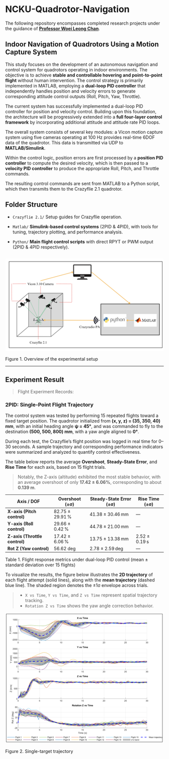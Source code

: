 # NCKU-Quadrotor-Navigation

The following repository encompasses completed research projects under the guidance of [**Professor Woei Leong Chan**](https://iaa.ncku.edu.tw/p/412-1104-29048.php?Lang=en).

## Indoor Navigation of Quadrotors Using a Motion Capture System

This study focuses on the development of an autonomous navigation and control system for quadrotors operating in indoor environments. The objective is to achieve **stable and controllable hovering and point-to-point flight** without human intervention. The control strategy is primarily implemented in MATLAB, employing a **dual-loop PID controller** that independently handles position and velocity errors to generate corresponding attitude control outputs (Roll, Pitch, Yaw, Throttle).

The current system has successfully implemented a dual-loop PID controller for position and velocity control. Building upon this foundation, the architecture will be progressively extended into a **full four-layer control framework** by incorporating additional attitude and attitude rate PID loops.

The overall system consists of several key modules: a Vicon motion capture system using five cameras operating at 100 Hz provides real-time 6DOF data of the quadrotor. This data is transmitted via UDP to **MATLAB/Simulink**.

Within the control logic, position errors are first processed by a **position PID controller** to compute the desired velocity, which is then passed to a **velocity PID controller** to produce the appropriate Roll, Pitch, and Throttle commands.

The resulting control commands are sent from MATLAB to a Python script, which then transmits them to the Crazyflie 2.1 quadrotor.

##  Folder Structure

* `Crazyflie 2.1/`
  Setup guides for Crazyflie operation.

* `Matlab/`
  **Simulink-based control systems** (2PID & 4PID), with tools for tuning, trajectory plotting, and performance analysis.

* `Python/`
  **Main flight control scripts** with direct RPYT or PWM output (2PID & 4PID respectively).

  
 ## 
 
![](https://github.com/Lee-Chun-Yi/NCKU-Quadrotor-Navigation/blob/main/image/%E8%9E%A2%E5%B9%95%E6%93%B7%E5%8F%96%E7%95%AB%E9%9D%A2%202025-07-11%20204155.png)

Figure 1. Overview of the experimental setup

---

## Experiment Result

> Flight Experiment Records: [](https://github.com/Lee-Chun-Yi/NCKU-Quadrotor-Navigation/tree/main/experiment_results/flight_data)

### 2PID: Single-Point Flight Trajectory

The control system was tested by performing 15 repeated flights toward a fixed target position. The quadrotor initialized from
**(x, y, z) = (35, 350, 40) mm**, with an initial heading angle **ψ = 45°**, and was commanded to fly to the destination **(500, 500, 800) mm**, with a yaw angle aligned to **0°**.

During each test, the Crazyflie’s flight position was logged in real time for 0–30 seconds. A sample trajectory and corresponding performance indicators were summarized and analyzed to quantify control effectiveness.

The table below reports the average **Overshoot**, **Steady-State Error**, and **Rise Time** for each axis, based on 15 flight trials.

> Notably, the Z-axis (altitude) exhibited the most stable behavior, with an average overshoot of only **17.42 ± 6.06%**, corresponding to about **0.139 m**.

| **Axis / DOF**                    | **Overshoot (±σ)**     | **Steady-State Error (±σ)**     | **Rise Time (±σ)**     |
| --------------------------------- | ---------------------- | ------------------------------- | ---------------------- |
| **X-axis (Pitch control)**        | 82.75 ± 29.91 %        | 41.38 ± 30.46 mm                | —                      |
| **Y-axis (Roll control)**         | 29.66 ± 0.42 %         | 44.78 ± 21.00 mm                | —                      |
| **Z-axis (Throttle control)**     | 17.42 ± 6.06 %         | 13.75 ± 13.38 mm                | 2.52 ± 0.19 s          |
| **Rot Z (Yaw control)**           | 56.62 deg              | 2.78 ± 2.59 deg                 | —                      |

Table 1. Flight response metrics under dual-loop PID control (mean ± standard deviation over 15 flights)



To visualize the results, the figure below illustrates the **2D trajectory** of each flight attempt (solid lines), along with the **mean trajectory** (dashed blue line). The shaded region denotes the ±1σ envelope across trials.

> * `X vs Time`, `Y vs Time`, and `Z vs Time` represent spatial trajectory tracking.
> * `Rotation Z vs Time` shows the yaw angle correction behavior.

![Figure 2. Single-target trajectory](https://github.com/Lee-Chun-Yi/NCKU-Quadrotor-Navigation/blob/main/image/%E8%9E%A2%E5%B9%95%E6%93%B7%E5%8F%96%E7%95%AB%E9%9D%A2%202025-07-23%20114535.png)

Figure 2. Single-target trajectory

